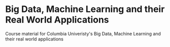 # Big Data, Machine Learning and their Real World Applications

Course material for Columbia Univeristy's Big Data, Machine Learning and their real world applications
